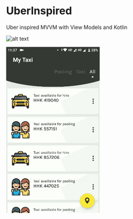 # UberInspired
Uber inspired MVVM with View Models and Kotlin

![alt text](https://github.com/jami4n/UberInspired/blob/master/mapview.gif)

![alt text](https://github.com/jami4n/UberInspired/blob/master/config%20change%20handler.gif)
